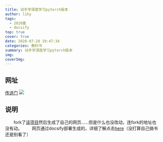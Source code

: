 ```yaml
---
title: 动手学深度学习pytorch版本
author: lihy
tags:
  - 2020夏
  - docsify
top: true
cover: true
date: 2020-07-28 19:47:34
categories: 教科书
summary: 动手学深度学习pytorch版本
img:
coverImg:
---
```

## 网址

[传送门](https://focused-lamarr-a27b84.netlify.app/#/)
<img src="https://github.com/njulhy/Dive-into-DL-PyTorch/raw/master/docs/img/cover.png">

## 说明

&emsp;&emsp;fork了[该项目](https://github.com/ShusenTang/Dive-into-DL-PyTorch)然后生成了自己的网页……但是什么也没改动，连fork的地址也没有动。
&emsp;&emsp;网页通过docsify部署生成的，详细了解点击[here](https://docsify.js.org/#/zh-cn/deploy)（没打算自己搞书还是别看了）

